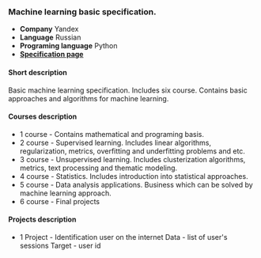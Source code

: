 ### Machine learning basic specification.

 * **Company** Yandex
 * **Language** Russian
 * **Programing language** Python 
 * **[Specification page](https://www.coursera.org/specializations/machine-learning-data-analysis)**

 
#### Short description
Basic machine learning specification. Includes six course. Contains basic approaches and algorithms for machine learning.


#### Courses description

 * 1 course - Contains mathematical and programing basis. 
 * 2 course - Supervised learning. Includes linear algorithms, regularization, metrics, overfitting and underfitting problems and etc. 
 * 3 course - Unsupervised learning. Includes clusterization algorithms, metrics, text processing and thematic modeling. 
 * 4 course - Statistics. Includes introduction into statistical approaches. 
 * 5 course - Data analysis applications. Business which can be solved by machine learning  approach.
 * 6 course - Final projects
 
 #### Projects description
 
 * 1 Project - Identification user on the internet
      Data - list of user's sessions 
      Target - user id